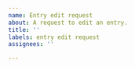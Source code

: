 ```yaml
---
name: Entry edit request
about: A request to edit an entry.
title: ''
labels: entry edit request
assignees: ''

---
```


<!-- Give the name of the entry you want to change. Describe the change itself. -->
